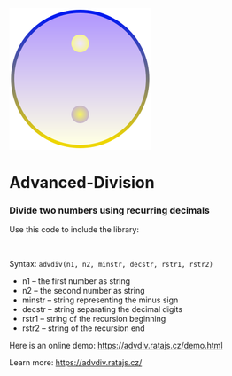 ![](https://raw.githubusercontent.com/ratajs/Advanced-Division/master/imgs/icon.svg)

# Advanced-Division
### Divide two numbers using recurring decimals

Use this code to include the library:

  <code><script src="https://cdn.jsdelivr.net/gh/ratajs/Advanced-Division-js@1.2/AdvDiv.min.js" type="text/javascript" integrity="sha384-V0RdxveNPPBfIo4374oMkSjSkDBFh29wOCfIATs+/0CetZk8Bsr9rVZYNF3hedi8" crossorigin="anonymous"></script> </code>

Syntax:
<code>advdiv(n1, n2, minstr, decstr, rstr1, rstr2)</code>
* n1 – the first number as string
* n2 – the second number as string
* minstr – string representing the minus sign
* decstr – string separating the decimal digits
* rstr1 – string of the recursion beginning
* rstr2 – string of the recursion end

Here is an online demo: <https://advdiv.ratajs.cz/demo.html>

Learn more: <https://advdiv.ratajs.cz/>
